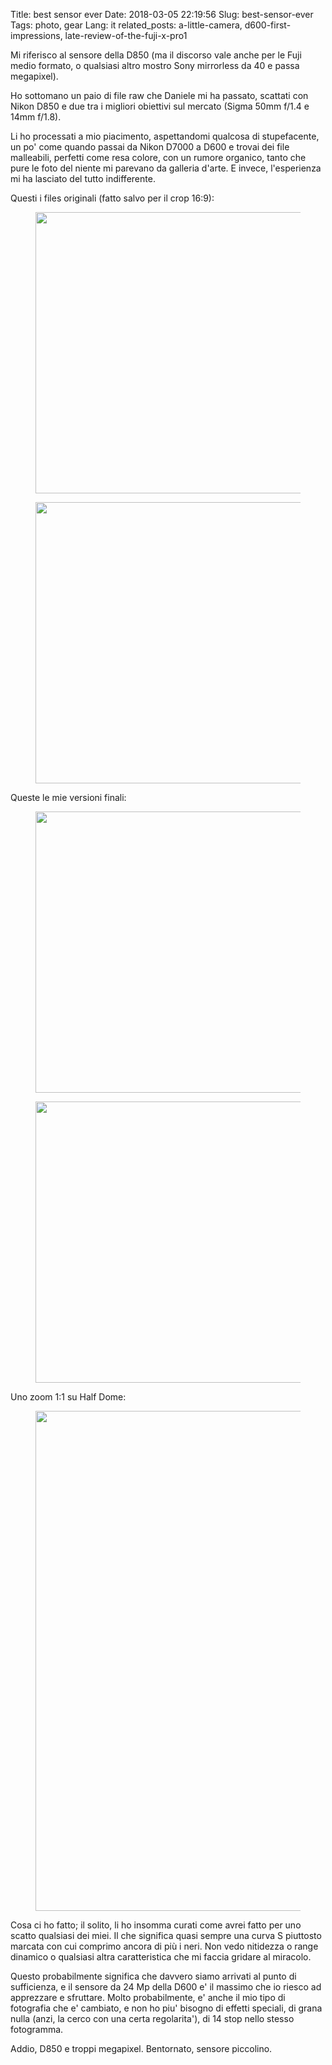 Title: best sensor ever
Date: 2018-03-05 22:19:56
Slug: best-sensor-ever
Tags: photo, gear
Lang: it
related_posts: a-little-camera, d600-first-impressions, late-review-of-the-fuji-x-pro1

Mi riferisco al sensore della D850 (ma il discorso vale anche per le Fuji medio formato, o qualsiasi altro mostro Sony mirrorless da 40 e passa megapixel).

Ho sottomano un paio di file raw che Daniele mi ha passato, scattati con Nikon D850 e due tra i migliori obiettivi sul mercato (Sigma 50mm f/1.4 e 14mm f/1.8).

Li ho processati a mio piacimento, aspettandomi qualcosa di stupefacente, un po' come quando passai da Nikon D7000 a D600 e trovai dei file malleabili, perfetti come resa colore, con un rumore organico, tanto che pure le foto del niente mi parevano da galleria d'arte. E invece, l'esperienza mi ha lasciato del tutto indifferente.

Questi i files originali (fatto salvo per il crop 16:9):

<figure>
<img src="{filename}/images/Daniele_D850_DSC0159-original.jpg" width="800" height="450">
</figure>

<figure>
<img src="{filename}/images/Daniele_D850_DSC0036-original.jpg" width="800" height="450">
</figure>

Queste le mie versioni finali:

<figure>
<img src="{filename}/images/Daniele_D850_DSC0159.jpg" width="800" height="450">
</figure>

<figure>
<img src="{filename}/images/Daniele_D850_DSC0036.jpg" width="800" height="450">
</figure>

Uno zoom 1:1 su Half Dome:

<figure>
<img src="{filename}/images/Daniele_D850_DSC0036-zoom.jpg" width="800" height="800">
</figure>

Cosa ci ho fatto; il solito, li ho insomma curati come avrei fatto per uno scatto qualsiasi dei miei. Il che significa quasi sempre una curva S piuttosto marcata con cui comprimo ancora di più i neri. Non vedo nitidezza o range dinamico o qualsiasi altra caratteristica che mi faccia gridare al miracolo.

Questo probabilmente significa che davvero siamo arrivati al punto di sufficienza, e il sensore da 24 Mp della D600 e' il massimo che io riesco ad apprezzare e sfruttare.  Molto probabilmente, e' anche il mio tipo di fotografia che e' cambiato, e non ho piu' bisogno di effetti speciali, di grana nulla (anzi, la cerco con una certa regolarita'), di 14 stop nello stesso fotogramma.

Addio, D850 e troppi megapixel. Bentornato, sensore piccolino.
